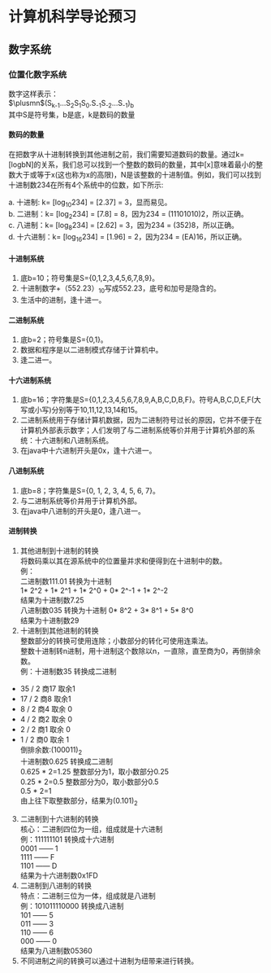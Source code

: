 # 计算机科学导论预习
## 数字系统
### 位置化数字系统
数字这样表示：   
$\plusmn$(S<sub>k-1</sub>…S<sub>2</sub>S<sub>1</sub>S<sub>0</sub>.S<sub>-1</sub>S<sub>-2</sub>…S<sub>-1</sub>)<sub>b</sub>   
其中S是符号集，b是底，k是数码的数量
#### 数码的数量
在把数字从十进制转换到其他进制之前，我们需要知道数码的数量。通过k=[logbN]的关系，我们总可以找到一个整数的数码的数量，其中[x]意味着最小的整数大于或等于x(这也称为x的高限)，N是该整数的十进制值。例如，我们可以找到十进制数234在所有4个系统中的位数，如下所示:

a. 十进制: k= [log<sub>10</sub>234] = [2.37] = 3，显而易见。   
b. 二进制：k= [log<sub>2</sub>234] = [7.8] = 8，因为234 = (11101010)2，所以正确。   
c. 八进制：k= [log<sub>8</sub>234] = [2.62] = 3，因为234 = (352)8，所以正确。   
d. 十六进制：k= [log<sub>16</sub>234] = [1.96] = 2，因为234 = (EA)16，所以正确。
#### 十进制系统
1. 底b=10；符号集是S={0,1,2,3,4,5,6,7,8,9}。
2. 十进制数字+（552.23）<sub>10</sub>写成552.23，底号和加号是隐含的。
3. 生活中的进制，逢十进一。
#### 二进制系统
1. 底b=2；符号集是S={0,1}。
2. 数据和程序是以二进制模式存储于计算机中。
3. 逢二进一。
#### 十六进制系统
1. 底b=16；字符集是S={0,1,2,3,4,5,6,7,8,9,A,B,C,D,B,F}。符号A,B,C,D,E,F(大写或小写)分别等于10,11,12,13,14和15。
2. 二进制系统用于存储计算机数据，因为二进制符号过长的原因，它并不便于在计算机外部表示数字；人们发明了与二进制系统等价并用于计算机外部的系统：十六进制和八进制系统。
3. 在java中十六进制开头是0x，逢十六进一。
#### 八进制系统
1. 底b=8；字符集是S={0, 1, 2, 3, 4, 5, 6, 7}。
2. 与二进制系统等价并用于计算机外部。
3. 在java中八进制的开头是0，逢八进一。
#### 进制转换
1. 其他进制到十进制的转换   
将数码乘以其在源系统中的位置量并求和便得到在十进制中的数。   
例：   
二进制数111.01 转换为十进制  
1* 2^2 + 1* 2^1 + 1* 2^0 + 0* 2^-1 + 1* 2^-2  
结果为十进制数7.25      
八进制数035 转换为十进制
0* 8^2 + 3* 8^1 + 5* 8^0   
结果为十进制数29
2. 十进制到其他进制的转换   
整数部分的转换可使用连除；小数部分的转化可使用连乘法。  
整数十进制转n进制，用十进制这个数除以n，一直除，直至商为0，再倒排余数。   
例：十进制数35 转换成二进制   
- 35 / 2 商17 取余1
- 17 / 2 商8 取余1
- 8 / 2 商4 取余 0
- 4 / 2 商2 取余 0
- 2 / 2 商1 取余 0 
- 1 / 2 商0 取余 1   
倒排余数:(100011)<sub>2</sub>   
十进制数0.625 转换成二进制   
0.625 * 2=1.25 整数部分为1，取小数部分0.25   
0.25 * 2=0.5 整数部分为0，取小数部分0.5   
0.5 * 2=1  
由上往下取整数部分，结果为(0.101)<sub>2</sub>
3. 二进制到十六进制的转换   
核心：二进制四位为一组，组成就是十六进制   
例：111111101 转换成十六进制   
0001 —— 1   
1111 —— F  
1101 —— D   
结果为十六进制数0x1FD   
4. 二进制到八进制的转换   
特点：二进制三位为一体，组成就是八进制   
例：101011110000 转换成八进制   
101 —— 5   
011 —— 3   
110 —— 6   
000 —— 0   
结果为八进制数05360   
5. 不同进制之间的转换可以通过十进制为纽带来进行转换。










